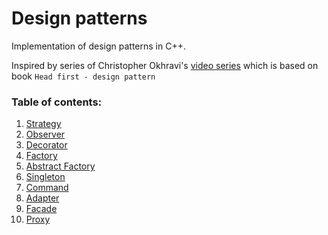 Design patterns
===============

Implementation of design patterns in C++.

Inspired by series of Christopher Okhravi's [video series](https://www.youtube.com/watch?v=v9ejT8FO-7I&list=PLrhzvIcii6GNjpARdnO4ueTUAVR9eMBpc)
which is based on book ``Head first - design pattern``

### Table of contents:

1. [Strategy](patterns/1_Strategy/description.md)  
2. [Observer](patterns/2_Observer/description.md)  
3. [Decorator](patterns/3_Decorator/description.md)  
4. [Factory](patterns/4_Factory/description.md)  
5. [Abstract Factory](patterns/5_Abstract_Factory/description.md)  
6. [Singleton](patterns/6_Singleton/description.md)  
7. [Command](patterns/7_Command/description.md)  
8. [Adapter](patterns/8_Adapter/description.md)  
9. [Facade](patterns/9_Facade/description.md)
10. [Proxy](patterns/10_Proxy/description.md)